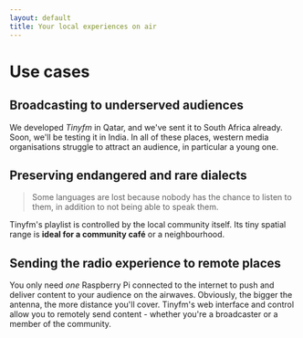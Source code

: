 ```yaml
---
layout: default
title: Your local experiences on air
---
```


# Use cases

## Broadcasting to underserved audiences

We developed <em>Tinyfm</em> in Qatar, and we've sent it to South Africa already.
Soon, we'll be testing it in India. In all of these places, western media organisations 
struggle to attract an audience, in particular a young one.


## Preserving endangered and rare dialects

> Some languages are lost because nobody has the chance to listen to them, 
in addition to not being able to speak them.
 

Tinyfm's playlist is controlled by the local community itself. Its tiny spatial range 
 is **ideal for a community café** or a neighbourhood.

## Sending the radio experience to remote places

You only need <em>one</em> Raspberry Pi connected to the internet to push and
deliver content to your audience on the airwaves. Obviously, the bigger
the antenna, the more distance you'll cover. Tinyfm's web interface and 
control allow you to remotely send content - whether you're a broadcaster 
or a member of the community.
